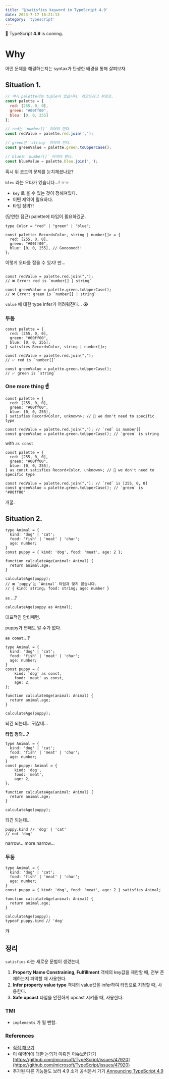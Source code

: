 ```yaml
---
title: '달satisfies keyword in TypeScript 4.9'
date: 2023-7-17 16:21:13
category: 'typescript'
---
```


👋 TypeScript **4.9** is coming.

# Why

어떤 문제를 해결하는지는 syntax가 탄생한 배경을 통해 살펴보자.

## Situation 1.

```jsx
// 여기 palette라는 tuple이 있습니다. 레코드라고 부르죠.
const palette = {
  red: [255, 0, 0],
  green: "#00ff00",
  bleu: [0, 0, 255]
};

// red는 `number[]` 이어야 한다.
const redValue = palette.red.join(',');

// green은 `string` 이어야 한다.
const greenValue = palette.green.toUpperCase();

// blue도 `number[]` 이어야 한다.
const blueValue = palette.bleu.join(',');
```

혹시 위 코드의 문제를 눈치채셨나요?

`bleu` 라는 오타가 있습니다…! ㅜㅜ
- `key` 로 올 수 있는 것이 정해져있다.
- 어떤 제약이 필요하다.
- 타입 정의?!

(당연한 접근) palette에 타입이 필요하겠군.

```tsx
type Color = "red" | "green" | "blue";

const palette: Record<Color, string | number[]> = {
  red: [255, 0, 0],
  green: "#00ff00",
  blue: [0, 0, 255], // Gooooood!!
};
```

이렇게 오타를 잡을 수 있지! 만…

```tsx

const redValue = palette.red.join(",");
// ❌ Error: red is `number[] | string`

const greenValue = palette.green.toUpperCase();
// ❌ Error: green is `number[] | string`

```

`value` 에 대한 type infer가 어려워진다… 😭

### 두둥

```tsx
const palette = {
  red: [255, 0, 0],
  green: "#00ff00",
  blue: [0, 0, 255],
} satisfies Record<Color, string | number[]>;

const redValue = palette.red.join(",");
// ✅ red is `number[]`

const greenValue = palette.green.toUpperCase();
// ✅ green is `string`
```

### One more thing ☝️

```tsx
const palette = {
  red: [255, 0, 0],
  green: "#00ff00",
  blue: [0, 0, 255],
} satisfies Record<Color, unknown>; // 🌝 we don't need to specific type

const redValue = palette.red.join(","); // `red` is number[]
const greenValue = palette.green.toUpperCase(); // `green` is string
```

with `as const`

```tsx
const palette = {
  red: [255, 0, 0],
  green: "#00ff00",
  blue: [0, 0, 255],
} as const satisfies Record<Color, unknown>; // 🌝 we don't need to specific type

const redValue = palette.red.join(","); // `red` is [255, 0, 0]
const greenValue = palette.green.toUpperCase(); // `green` is "#00ff00"
```

개꿀.

## Situation 2.

```tsx
type Animal = {
  kind: 'dog' | 'cat';
  food: 'fish' | 'meat' | 'chur';
  age: number;
}
const puppy = { kind: 'dog', food: 'meat', age: 2 };

function calculateAge(animal: Animal) {
  return animal.age;
}

calculateAge(puppy);
// ❌ `puppy`는 `Animal` 타입과 맞지 않습니다.
// { kind: string; food: string; age: number }
```

`as` …?

```tsx
calculateAge(puppy as Animal);
```

대표적인 안티패턴.

puppy가 변해도 알 수가 없다.

**`as const`…?**

```tsx
type Animal = {
  kind: 'dog' | 'cat';
  food: 'fish' | 'meat' | 'chur';
  age: number;
}
const puppy = {
	kind: 'dog' as const,
	food: 'meat' as const,
	age: 2,
};

function calculateAge(animal: Animal) {
  return animal.age;
}

calculateAge(puppy);
```

되긴 되는데… 귀찮네…

**타입 정의…?**

```tsx
type Animal = {
  kind: 'dog' | 'cat';
  food: 'fish' | 'meat' | 'chur';
  age: number;
}
const puppy: Animal = {
	kind: 'dog',
	food: 'meat',
	age: 2,
};

function calculateAge(animal: Animal) {
  return animal.age;
}

calculateAge(puppy);
```

되긴 되는데…

```tsx
puppy.kind // 'dog' | 'cat'
// not 'dog'
```

narrow… more narrow…

### 두둥

```tsx
type Animal = {
  kind: 'dog' | 'cat';
  food: 'fish' | 'meat' | 'chur';
  age: number;
}
const puppy = { kind: 'dog', food: 'meat', age: 2 } satisfies Animal;

function calculateAge(animal: Animal) {
  return animal.age;
}

calculateAge(puppy);
typeof puppy.kind // 'dog'
```

캬

## 정리

`satisfies` 라는 새로운 문법이 생겼는데,
1. ****Property Name Constraining, Fulfillment****
    객체의 key값을 제한할 때, 전부 존재하는지 파악할 때 사용한다.
2. **Infer property value type**
    객체의 value값을 infer하여 타입으로 지정할 때, 사용한다.
3. **Safe upcast**
    타입을 안전하게 upcast 시켜줄 때, 사용한다.

### TMI
- `implements` 가 될 뻔함.

### References
- [직접 해보기](https://www.typescriptlang.org/play?ts=5.0.0-dev.20221116#code/C4TwDgpgBAwg9gGzgJygXigImRAJpqAHywHMcIA7A4zAIwQFcJMBuAKDYGM4KBnYKGACGCCMGDQMAbzZQoOXAC4oAbQBMAVg0AaKAAZdegLrbZUMhErLMARjUBmTKbn0mylQf27NGk2wC+ULxCwACWvABmoRC8UABKENzIuAA88EjIugwUANYUcADuFAB87GwA9OXyeIApTVAABhQMALa0EMgqRvVQgC7jgC2jgD6jUIA6q4AnTQB0XDz81bgAaiJM6IIiYhLjCuMAVnChFAAUTpgAlGWV5uQUgALjDfzIeyTd-UNjk9x8AhaUC4ySK6LiCDjL4UcbAOAAVTAkGQMCEvAg+1OHHOrgggBHmhpNVrtTpPQYjCZTD5QNE-JYYYQA9Zo7a7A5HZEVKoAWjZnAYwDZLI4oEgUAAghRQs0RMsZHIcnslFAAOS4OAkWVEOWcEKy9hyCJwOAy2VRXgAC2VxFlzQg6pVss4hoYyA1ZiEJAgymxbWQ7H8xJmYAY0JA4qgUooeoVSt02t1yjNFuAst0TpdUDUUECwTCkWisSFIpEZV9-vGwdwbAi2U4YR4UDVCA5CBCEAFzv2QmFooQyhz7eOUAl1WAdooUFbuYQ40Tno4NbrDabiILYBApyAA)
- 이 예약어에 대한 논의가 이뤄진 이슈보러가기
    [https://github.com/microsoft/TypeScript/issues/47920](https://github.com/microsoft/TypeScript/issues/47920)
- 추가된 다른 기능들도 보러 4.9 소개 공식문서 가기
    [Announcing TypeScript 4.9](https://devblogs.microsoft.com/typescript/announcing-typescript-4-9/)